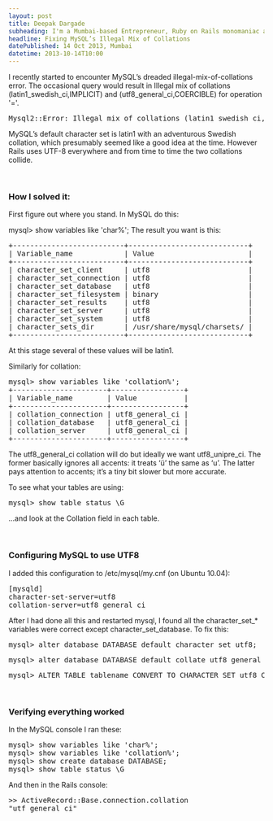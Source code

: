 ```yaml
---
layout: post
title: Deepak Dargade
subheading: I'm a Mumbai-based Entrepreneur, Ruby on Rails monomaniac and Food enthusiast.<br/>Best known for turning ideas into reality and Co-founder of Classpro.
headline: Fixing MySQL’s Illegal Mix of Collations
datePublished: 14 Oct 2013, Mumbai
datetime: 2013-10-14T10:00
---
```


I recently started to encounter MySQL’s dreaded illegal-mix-of-collations error. The occasional query would result in Illegal mix of collations (latin1_swedish_ci,IMPLICIT) and (utf8_general_ci,COERCIBLE) for operation '='.

<pre>
Mysql2::Error: Illegal mix of collations (latin1_swedish_ci,IMPLICIT) and (utf8_general_ci,COERCIBLE)
</pre>

MySQL’s default character set is latin1 with an adventurous Swedish collation, which presumably seemed like a good idea at the time. However Rails uses UTF-8 everywhere and from time to time the two collations collide.

<br/>
<h3>How I solved it:</h3>
First figure out where you stand. In MySQL do this:

mysql> show variables like 'char%';
The result you want is this:

<pre>
+--------------------------+----------------------------+
| Variable_name            | Value                      |
+--------------------------+----------------------------+
| character_set_client     | utf8                       |
| character_set_connection | utf8                       |
| character_set_database   | utf8                       |
| character_set_filesystem | binary                     |
| character_set_results    | utf8                       |
| character_set_server     | utf8                       |
| character_set_system     | utf8                       |
| character_sets_dir       | /usr/share/mysql/charsets/ |
+--------------------------+----------------------------+
</pre>

At this stage several of these values will be latin1.

Similarly for collation:

<pre>
mysql> show variables like 'collation%';
+----------------------+-----------------+
| Variable_name        | Value           |
+----------------------+-----------------+
| collation_connection | utf8_general_ci |
| collation_database   | utf8_general_ci |
| collation_server     | utf8_general_ci |
+----------------------+-----------------+
</pre>

The utf8_general_ci collation will do but ideally we want utf8_unipre_ci. The former basically ignores all accents: it treats ‘ü’ the same as ‘u’. The latter pays attention to accents; it’s a tiny bit slower but more accurate.

To see what your tables are using:

<pre>
mysql> show table status \G
</pre>

…and look at the Collation field in each table.

<br/>
<h3>Configuring MySQL to use UTF8</h3>
I added this configuration to /etc/mysql/my.cnf (on Ubuntu 10.04):

<pre>
[mysqld]
character-set-server=utf8
collation-server=utf8_general_ci
</pre>

After I had done all this and restarted mysql, I found all the character_set_* variables were correct except character_set_database. To fix this:

<pre>
mysql> alter database DATABASE default character set utf8;
</pre>
<pre>
mysql> alter database DATABASE default collate utf8_general_ci;
</pre>
<pre>
mysql> ALTER TABLE tablename CONVERT TO CHARACTER SET utf8 COLLATE utf8_general_ci;
</pre>

<br/>
<h3>Verifying everything worked</h3>

In the MySQL console I ran these:

<pre>
mysql> show variables like 'char%';
mysql> show variables like 'collation%';
mysql> show create database DATABASE;
mysql> show table status \G
</pre>

And then in the Rails console:
<pre>
>> ActiveRecord::Base.connection.collation
"utf_general_ci"
</pre>